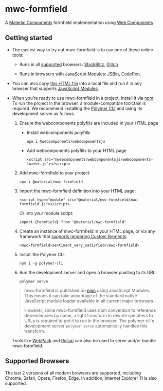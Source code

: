 # mwc-formfield
A [Material Components](https://material.io/components/) formfield implementation using [Web Components](https://www.webcomponents.org/introduction)

## Getting started

 * The easiest way to try out mwc-formfield is to use one of these online tools:

    * Runs in all [supported](#supported-browsers) browsers: [StackBlitz](https://stackblitz.com/edit/mwc-icon-example?file=index.js), [Glitch](https://glitch.com/edit/#!/mwc-icon-example?path=index.html)

    * Runs in browsers with [JavaScript Modules](https://caniuse.com/#search=modules): [JSBin](http://jsbin.com/qibisux/edit?html,output),
    [CodePen](https://codepen.io/azakus/pen/deZLja).

* You can also copy [this HTML file](https://gist.githubusercontent.com/azakus/f01e9fc2ed04e781ad5a52ded7b296e7/raw/266f2f4f91cbfe89b2acc6ec63957b1a3cfe9b39/index.html) into a local file and run it in any browser that supports [JavaScript Modules]((https://caniuse.com/#search=modules)).

* When you're ready to use mwc-formfield in a project, install it via [npm](https://www.npmjs.com/). To run the project in the browser, a module-compatible toolctain is required. We recommend installing the [Polymer CLI](https://github.com/Polymer/polymer-cli) and using its development server as follows.

  1. Ensure the webcomponents polyfills are included in your HTML page

      - Install webcomponents polyfills

          ```npm i @webcomponents/webcomponentsjs```

      - Add webcomponents polyfills to your HTML page

          ```<script src="@webcomponents/webcomponentsjs/webcomponents-loader.js"></script>```

  1. Add mwc-formfield to your project:

      ```npm i @material/mwc-formfield```

  1. Import the mwc-formfield definition into your HTML page:

      ```<script type="module" src="@material/mwc-formfield/mwc-formfield.js"></script>```

      Or into your module script:

      ```import {Formfield} from "@material/mwc-formfield"```

  1. Create an instance of mwc-formfield in your HTML page, or via any framework that [supports rendering Custom Elements](https://custom-elements-everywhere.com/):

      ```<mwc-formfield>sentiment_very_satisfied</mwc-formfield>```

  1. Install the Polymer CLI:

      ```npm i -g polymer-cli```

  1. Run the development server and open a browser pointing to its URL:

      ```polymer serve```

  > mwc-formfield is published on [npm](https://www.npmjs.com/package/@material/mwc-formfield) using JavaScript Modules.
  This means it can take advantage of the standard native JavaScript module loader available in all current major browsers.
  >
  > However, since mwc-formfield uses npm convention to reference dependencies by name, a light transform to rewrite specifiers to URLs is required to get it to run in the browser. The polymer-cli's development server `polymer serve` automatically handles this transform.

  Tools like [WebPack](https://webpack.js.org/) and [Rollup](https://rollupjs.org/) can also be used to serve and/or bundle mwc-formfield.

## Supported Browsers

The last 2 versions of all modern browsers are supported, including
Chrome, Safari, Opera, Firefox, Edge. In addition, Internet Explorer 11 is also supported.